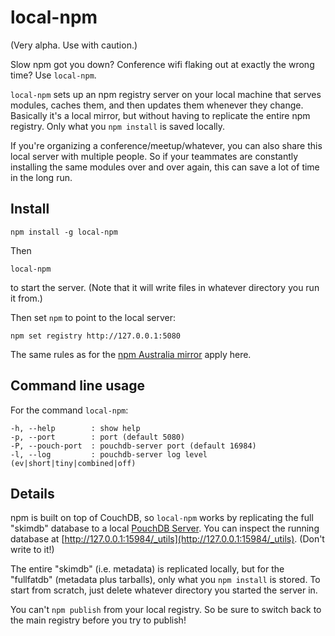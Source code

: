 local-npm
==========

(Very alpha. Use with caution.)

Slow npm got you down? Conference wifi flaking out at exactly the wrong time? Use `local-npm`.

`local-npm` sets up an npm registry server on your local machine that serves modules, caches them, and then updates them whenever they change. Basically it's a local mirror, but without having to replicate the entire npm registry. Only what you `npm install` is saved locally. 

If you're organizing a conference/meetup/whatever, you can also share this local server with multiple people.  So if your teammates are constantly installing the same modules over and over again, this can save a lot of time in the long run.

Install
------

    npm install -g local-npm

Then

    local-npm
    
to start the server. (Note that it will write files in whatever directory you run it from.)

Then set `npm` to point to the local server:

    npm set registry http://127.0.0.1:5080

The same rules as for the [npm Australia mirror](http://www.npmjs.org.au/) apply here.

Command line usage
----

For the command `local-npm`:

```
-h, --help        : show help
-p, --port        : port (default 5080)
-P, --pouch-port  : pouchdb-server port (default 16984)
-l, --log         : pouchdb-server log level (ev|short|tiny|combined|off)
```

Details
-----

npm is built on top of CouchDB, so `local-npm` works by replicating the full "skimdb" database to a local [PouchDB Server](github.com/pouchdb/pouchdb-server). You can inspect the running database at [http://127.0.0.1:15984/_utils](http://127.0.0.1:15984/_utils). (Don't write to it!)

The entire "skimdb" (i.e. metadata) is replicated locally, but for the "fullfatdb" (metadata plus tarballs), only what you `npm install` is stored. To start from scratch, just delete whatever directory you started the server in.

You can't `npm publish` from your local registry. So be sure to switch back to the main registry before you try to publish!
